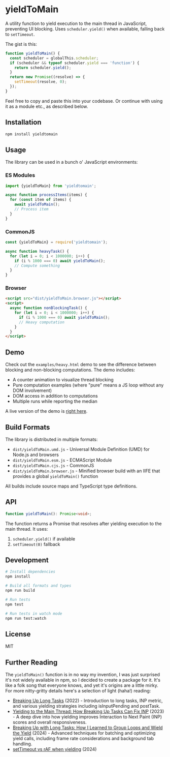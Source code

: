 # yieldToMain

A utility function to yield execution to the main thread in JavaScript, preventing UI blocking. Uses `scheduler.yield()` when available, falling back to `setTimeout`.

The gist is this:

```js
function yieldToMain() {
  const scheduler = globalThis.scheduler;
  if (scheduler && typeof scheduler.yield === 'function') {
    return scheduler.yield();
  }
  return new Promise((resolve) => {
    setTimeout(resolve, 0);
  });
}
```

Feel free to copy and paste this into your codebase. Or continue with using it as a module etc., as described below.

## Installation

```bash
npm install yieldtomain
```

## Usage

The library can be used in a bunch o' JavaScript environments:

### ES Modules

```javascript
import {yieldToMain} from 'yieldtomain';

async function processItems(items) {
  for (const item of items) {
    await yieldToMain();
    // Process item
  }
}
```

### CommonJS

```javascript
const {yieldToMain} = require('yieldtomain');

async function heavyTask() {
  for (let i = 0; i < 1000000; i++) {
    if (i % 1000 === 0) await yieldToMain();
    // Compute something
  }
}
```

### Browser

```html
<script src="dist/yieldToMain.browser.js"></script>
<script>
  async function nonBlockingTask() {
    for (let i = 0; i < 1000000; i++) {
      if (i % 1000 === 0) await yieldToMain();
      // Heavy computation
    }
  }
</script>
```

## Demo

Check out the `examples/heavy.html` demo to see the difference between blocking and non-blocking computations. The demo includes:

- A counter animation to visualize thread blocking
- Pure computation examples (where "pure" means a JS loop without any DOM involvement)
- DOM access in addition to computations
- Multiple runs while reporting the median

A live version of the demo is [right here](https://www.phpied.com/files/yieldToMain/examples/heavy.html).

## Build Formats

The library is distributed in multiple formats:

- `dist/yieldToMain.umd.js` - Universal Module Definition (UMD) for Node.js and browsers
- `dist/yieldToMain.esm.js` - ECMAScript Module
- `dist/yieldToMain.cjs.js` - CommonJS
- `dist/yieldToMain.browser.js` - Minified browser build with an IIFE that provides a global `yieldToMain()` function

All builds include source maps and TypeScript type definitions.

## API

```typescript
function yieldToMain(): Promise<void>;
```

The function returns a Promise that resolves after yielding execution to the main thread. It uses:

1. `scheduler.yield()` if available
2. `setTimeout(0)` fallback

## Development

```bash
# Install dependencies
npm install

# Build all formats and types
npm run build

# Run tests
npm test

# Run tests in watch mode
npm run test:watch
```

## License

MIT

## Further Reading

The `yieldToMain()` function is in no way my invention, I was just surprised it's not widely available in npm, so I decided to create a package for it. It's like a folk song that everyone knows, and yet it's origins are a little mirky. For more nitty-gritty details here's a selection of light (haha!) reading:

- [Breaking Up Long Tasks](https://calendar.perfplanet.com/2022/breaking-up-long-tasks/) (2022) - Introduction to long tasks, INP metric, and various yielding strategies including isInputPending and postTask.
- [Yielding to the Main Thread: How Breaking Up Tasks Can Fix INP](https://calendar.perfplanet.com/2023/yielding-main-thread-breaking-up-tasks-fix-inp/) (2023) - A deep dive into how yielding improves Interaction to Next Paint (INP) scores and overall responsiveness.
- [Breaking Up with Long Tasks: How I Learned to Group Loops and Wield the Yield](https://calendar.perfplanet.com/2024/breaking-up-with-long-tasks-or-how-i-learned-to-group-loops-and-wield-the-yield/) (2024) - Advanced techniques for batching and optimizing yield calls, including frame rate considerations and background tab handling.
- [setTimeout vs rAF when yielding](https://groups.google.com/g/web-vitals-feedback/c/97ydYkrYjx8) (2024)
